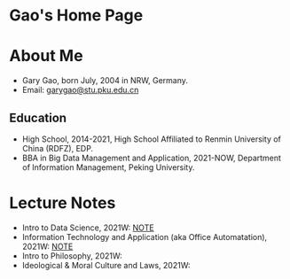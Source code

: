 # Gao's Home Page

# About Me
* Gary Gao, born July, 2004 in NRW, Germany.
* Email: garygao@stu.pku.edu.cn
## Education
* High School, 2014-2021, High School Affiliated to Renmin University of China (RDFZ), EDP.
* BBA in Big Data Management and Application, 2021-NOW, Department of Information Management, Peking University.

# Lecture Notes
* Intro to Data Science, 2021W: [NOTE](https://groupiesss.github.io/lecture/%E6%95%B0%E7%A7%91%E5%AF%BC%E6%9C%9F%E6%9C%AB%E5%A4%8D%E4%B9%A0.pdf)
* Information Technology and Application (aka Office Automatation), 2021W: [NOTE](https://groupiesss.github.io/lecture/OA%20%E6%9C%9F%E6%9C%AB%E5%A4%8D%E4%B9%A0.pdf)
* Intro to Philosophy, 2021W: 
* Ideological & Moral Culture and Laws, 2021W: 

